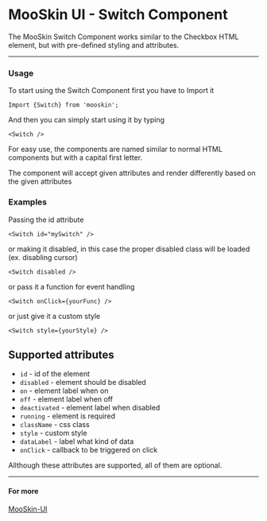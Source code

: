 # MooSkin UI - Switch Component

The MooSkin Switch Component works similar to the Checkbox HTML element, but with pre-defined styling and attributes.

___

### Usage

To start using the Switch Component first you have to Import it

```
Import {Switch} from 'mooskin';
```

And then you can simply start using it by typing

```
<Switch />
```

For easy use, the components are named similar to normal HTML components but with a capital first letter.

The component will accept given attributes and render differently based on the given attributes

### Examples

Passing the id attribute

```
<Switch id="mySwitch" />
```

or making it disabled, in this case the proper disabled class will be loaded (ex. disabling cursor)

```
<Switch disabled />
```

or pass it a function for event handling

```
<Switch onClick={yourFunc} />
```

or just give it a custom style

```
<Switch style={yourStyle} />
```

## Supported attributes

* `id` - id of the element
* `disabled` - element should be disabled
* `on` - element label when on
* `off` - element label when off
* `deactivated` - element label when disabled
* `running` - element is required
* `className` - css class
* `style` - custom style
* `dataLabel` - label what kind of data 
* `onClick` - callback to be triggered on click

Allthough these attributes are supported, all of them are optional.

___


#### For more

[MooSkin-UI](https://github.com/moosend/mooskin-ui)